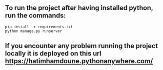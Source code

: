 ## To run the project after having installed python, run the commands:
```pip install -r requirements.txt``` <br>
```python manage.py runserver```

## If you encounter any problem running the project locally it is deployed on this url https://hatimhamdoune.pythonanywhere.com/
